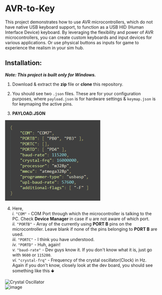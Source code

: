# AVR-to-Key
This project demonstrates how to use AVR microcontrollers, which do not have native USB keyboard support, to function as a USB HID (Human Interface Device) keyboard. By leveraging the flexibility and power of AVR microcontrollers, you can create custom keyboards and input devices for various applications. Or use physical buttons as inputs for game to experience the realism in your sim hub.

## Installation:

***Note: This project is built only for Windows.***

1. Download & extract the **zip** file or **clone** this repository.
2. You should see two `.json` files. These are for your configuration purposes, where `payload.json` is for hardware settings & `keymap.json` is for keymaping the active pins.

3. **PAYLOAD.JSON**

![payload.json](images/payload.png)

4. Here,<br>
   *i.*    `"COM"` - COM Port through which the microcontroller is talking to the PC. Check **Device Manager** in case if u are not aware of which port.<br>
   *ii.*   `"PORTB"` - Array of the currently using **PORT B** pins on the microcontroller. Leave blank if none of the pins belonging to **PORT B** are used.<br>
   *iii.*  `"PORTC"` - I think you have understood.<br>
   *iv.*   `"PORTD"` - Huh, again!<br>
   *v.*    `"baud-rate"` - Dev guys know it. If you don't know what it is, just go with `9600` or `115200`.<br>
   *vi.*   `"crystal-frq"` - Frequency of the crystal oscillator(Clock) in Hz. Again if you don't know, closely look at the dev board, you should see something like this 🢃<br>

<img src="https://en.wikipedia.org/wiki/File:16MHZ_Crystal.jpg" alt="Crystal Oscillator" width="400"><br>
![image](https://github.com/OrbitX-Space/AVR-to-Key/assets/134212690/3d0462eb-824b-4bf9-9f9d-cfd309c3ad27)
  
